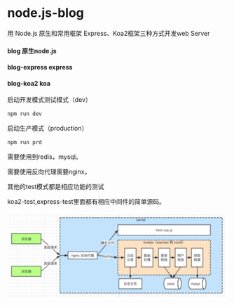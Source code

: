 # node.js-blog
用 Node.js 原生和常用框架 Express、Koa2框架三种方式开发web Server

#### blog     原生node.js

#### blog-express     express

#### blog-koa2    koa

启动开发模式测试模式（dev）

```javascript
npm run dev 
```

启动生产模式（production）

```javascript
npm run prd
```

需要使用到redis，mysql。

需要使用反向代理需要nginx。



其他的test模式都是相应功能的测试

koa2-test,express-test里面都有相应中间件的简单源码。

![node-blog](https://github.com/GxTongX/node.js-blog/raw/master/img/node-blog.png)
